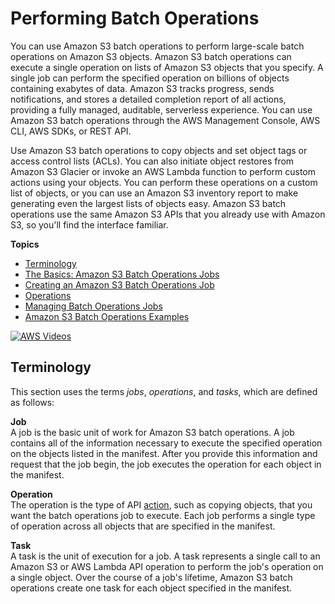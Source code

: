 # Performing Batch Operations<a name="batch-ops"></a>

You can use Amazon S3 batch operations to perform large\-scale batch operations on Amazon S3 objects\. Amazon S3 batch operations can execute a single operation on lists of Amazon S3 objects that you specify\. A single job can perform the specified operation on billions of objects containing exabytes of data\. Amazon S3 tracks progress, sends notifications, and stores a detailed completion report of all actions, providing a fully managed, auditable, serverless experience\. You can use Amazon S3 batch operations through the AWS Management Console, AWS CLI, AWS SDKs, or REST API\.

Use Amazon S3 batch operations to copy objects and set object tags or access control lists \(ACLs\)\. You can also initiate object restores from Amazon S3 Glacier or invoke an AWS Lambda function to perform custom actions using your objects\. You can perform these operations on a custom list of objects, or you can use an Amazon S3 inventory report to make generating even the largest lists of objects easy\. Amazon S3 batch operations use the same Amazon S3 APIs that you already use with Amazon S3, so you'll find the interface familiar\. 

**Topics**
+ [Terminology](#batch-ops-terminology)
+ [The Basics: Amazon S3 Batch Operations Jobs](batch-ops-basics.md)
+ [Creating an Amazon S3 Batch Operations Job](batch-ops-create-job.md)
+ [Operations](batch-ops-operations.md)
+ [Managing Batch Operations Jobs](batch-ops-managing-jobs.md)
+ [Amazon S3 Batch Operations Examples](batch-ops-examples.md)

[![AWS Videos](http://img.youtube.com/vi/https://www.youtube.com/embed/hUv34voEftc//0.jpg)](http://www.youtube.com/watch?v=https://www.youtube.com/embed/hUv34voEftc/)

## Terminology<a name="batch-ops-terminology"></a>

This section uses the terms *jobs*, *operations*, and *tasks*, which are defined as follows:

**Job**  
A job is the basic unit of work for Amazon S3 batch operations\. A job contains all of the information necessary to execute the specified operation on the objects listed in the manifest\. After you provide this information and request that the job begin, the job executes the operation for each object in the manifest\. 

**Operation**  
 The operation is the type of API [action](https://docs.aws.amazon.com/AmazonS3/latest/API/API_Operations.html), such as copying objects, that you want the batch operations job to execute\. Each job performs a single type of operation across all objects that are specified in the manifest\.

**Task**  
A task is the unit of execution for a job\. A task represents a single call to an Amazon S3 or AWS Lambda API operation to perform the job's operation on a single object\. Over the course of a job's lifetime, Amazon S3 batch operations create one task for each object specified in the manifest\.